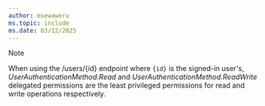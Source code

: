 ```yaml
---
author: msewaweru
ms.topic: include
ms.date: 03/12/2025
---
```


<!-- markdownlint-disable MD041-->

>[!NOTE]
>When using the /users/{id} endpoint where `{id}` is the signed-in user's, *UserAuthenticationMethod.Read* and *UserAuthenticationMethod.ReadWrite* delegated permissions are the least privileged permissions for read and write operations respectively. 